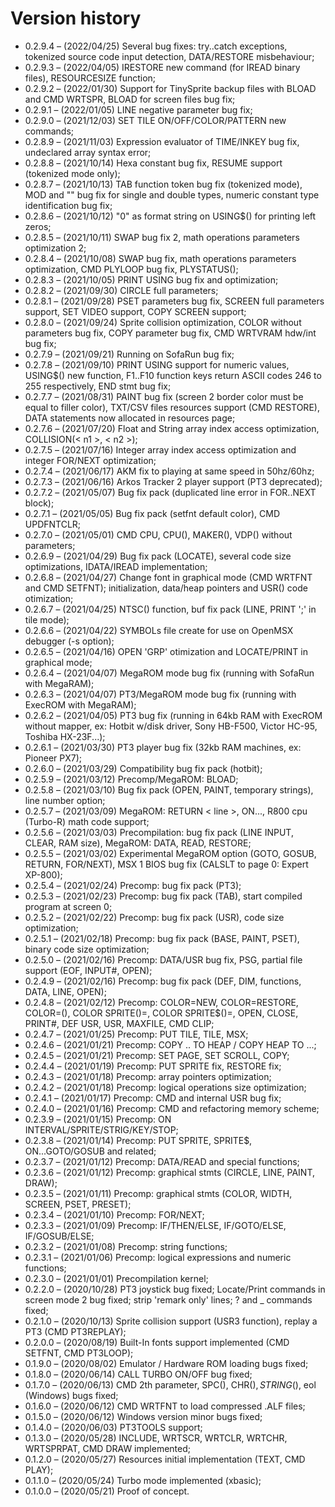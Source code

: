 # Version history

- 0.2.9.4 – (2022/04/25) Several bug fixes: try..catch exceptions,              tokenized source code input detection, DATA/RESTORE misbehaviour;
- 0.2.9.3 – (2022/04/05) IRESTORE new command (for IREAD binary files), RESOURCESIZE function;
- 0.2.9.2 – (2022/01/30) Support for TinySprite backup files with BLOAD and CMD WRTSPR, BLOAD for screen files bug fix;
- 0.2.9.1 – (2022/01/05) LINE negative parameter bug fix;
- 0.2.9.0 – (2021/12/03) SET TILE ON/OFF/COLOR/PATTERN new commands;
- 0.2.8.9 – (2021/11/03) Expression evaluator of TIME/INKEY bug fix, undeclared array syntax error;
- 0.2.8.8 – (2021/10/14) Hexa constant bug fix, RESUME support (tokenized mode only);
- 0.2.8.7 – (2021/10/13) TAB function token bug fix (tokenized mode), MOD and "\" bug fix for single and double types, numeric constant type identification bug fix;
- 0.2.8.6 – (2021/10/12) "0" as format string on USING$() for printing left zeros;
- 0.2.8.5 – (2021/10/11) SWAP bug fix 2, math operations parameters optimization 2;
- 0.2.8.4 – (2021/10/08) SWAP bug fix, math operations parameters optimization, CMD PLYLOOP bug fix, PLYSTATUS();
- 0.2.8.3 – (2021/10/05) PRINT USING bug fix and optimization;
- 0.2.8.2 – (2021/09/30) CIRCLE full parameters;
- 0.2.8.1 – (2021/09/28) PSET parameters bug fix, SCREEN full parameters support, SET VIDEO support, COPY SCREEN support;
- 0.2.8.0 – (2021/09/24) Sprite collision optimization, COLOR without parameters bug fix, COPY parameter bug fix, CMD WRTVRAM hdw/int bug fix;
- 0.2.7.9 – (2021/09/21) Running on SofaRun bug fix;
- 0.2.7.8 – (2021/09/10) PRINT USING support for numeric values, USING$() new function, F1..F10 function keys return ASCII codes 246 to 255 respectively, END stmt bug fix;
- 0.2.7.7 – (2021/08/31) PAINT bug fix (screen 2 border color must be equal to filler color), TXT/CSV files resources support (CMD RESTORE), DATA statements now allocated in resources page;
- 0.2.7.6 – (2021/07/20) Float and String array index access optimization, COLLISION(< n1 >, < n2 >);
- 0.2.7.5 – (2021/07/16) Integer array index access optimization and integer FOR/NEXT optimization;
- 0.2.7.4 – (2021/06/17) AKM fix to playing at same speed in 50hz/60hz;
- 0.2.7.3 – (2021/06/16) Arkos Tracker 2 player support (PT3 deprecated);
- 0.2.7.2 – (2021/05/07) Bug fix pack (duplicated line error in FOR..NEXT block);
- 0.2.7.1 – (2021/05/05) Bug fix pack (setfnt default color), CMD UPDFNTCLR;
- 0.2.7.0 – (2021/05/01) CMD CPU, CPU(), MAKER(), VDP() without parameters;
- 0.2.6.9 – (2021/04/29) Bug fix pack (LOCATE), several code size optimizations, IDATA/IREAD implementation;
- 0.2.6.8 – (2021/04/27) Change font in graphical mode (CMD WRTFNT and CMD SETFNT); initialization, data/heap pointers and USR() code otimization;
- 0.2.6.7 – (2021/04/25) NTSC() function, buf fix pack (LINE, PRINT ';' in tile mode);
- 0.2.6.6 – (2021/04/22) SYMBOLs file create for use on OpenMSX debugger (-s option);
- 0.2.6.5 – (2021/04/16) OPEN 'GRP' otimization and LOCATE/PRINT in graphical mode;
- 0.2.6.4 – (2021/04/07) MegaROM mode bug fix (running with SofaRun with MegaRAM);
- 0.2.6.3 – (2021/04/07) PT3/MegaROM mode bug fix (running with ExecROM with MegaRAM);
- 0.2.6.2 – (2021/04/05) PT3 bug fix (running in 64kb RAM with ExecROM without mapper, ex: Hotbit w/disk driver, Sony HB-F500, Victor HC-95, Toshiba HX-23F...);
- 0.2.6.1 – (2021/03/30) PT3 player bug fix (32kb RAM machines, ex: Pioneer PX7);
- 0.2.6.0 – (2021/03/29) Compatibility bug fix pack (hotbit);
- 0.2.5.9 – (2021/03/12) Precomp/MegaROM: BLOAD;
- 0.2.5.8 – (2021/03/10) Bug fix pack (OPEN, PAINT, temporary strings), line number option;
- 0.2.5.7 – (2021/03/09) MegaROM: RETURN < line >, ON..., R800 cpu (Turbo-R) math code support;
- 0.2.5.6 – (2021/03/03) Precompilation: bug fix pack (LINE INPUT, CLEAR, RAM size), MegaROM: DATA, READ, RESTORE;
- 0.2.5.5 – (2021/03/02) Experimental MegaROM option (GOTO, GOSUB, RETURN, FOR/NEXT), MSX 1 BIOS bug fix (CALSLT to page 0: Expert XP-800);
- 0.2.5.4 – (2021/02/24) Precomp: bug fix pack (PT3);
- 0.2.5.3 – (2021/02/23) Precomp: bug fix pack (TAB), start compiled program at screen 0;
- 0.2.5.2 – (2021/02/22) Precomp: bug fix pack (USR), code size optimization;
- 0.2.5.1 – (2021/02/18) Precomp: bug fix pack (BASE, PAINT, PSET), binary code size optimization;
- 0.2.5.0 – (2021/02/16) Precomp: DATA/USR bug fix, PSG, partial file support (EOF, INPUT#, OPEN);
- 0.2.4.9 – (2021/02/16) Precomp: bug fix pack (DEF, DIM, functions, DATA, LINE, OPEN);
- 0.2.4.8 – (2021/02/12) Precomp: COLOR=NEW, COLOR=RESTORE, COLOR=(), COLOR SPRITE()=, COLOR SPRITE$()=, OPEN, CLOSE, PRINT#, DEF USR, USR, MAXFILE, CMD CLIP;
- 0.2.4.7 – (2021/01/25) Precomp: PUT TILE, TILE, MSX;
- 0.2.4.6 – (2021/01/21) Precomp: COPY .. TO HEAP / COPY HEAP TO ...;
- 0.2.4.5 – (2021/01/21) Precomp: SET PAGE, SET SCROLL, COPY;
- 0.2.4.4 – (2021/01/19) Precomp: PUT SPRITE fix, RESTORE fix;
- 0.2.4.3 – (2021/01/18) Precomp: array pointers optimization;
- 0.2.4.2 – (2021/01/18) Precomp: logical operations size optimization;
- 0.2.4.1 – (2021/01/17) Precomp: CMD and internal USR bug fix;
- 0.2.4.0 – (2021/01/16) Precomp: CMD and refactoring memory scheme;
- 0.2.3.9 – (2021/01/15) Precomp: ON INTERVAL/SPRITE/STRIG/KEY/STOP;
- 0.2.3.8 – (2021/01/14) Precomp: PUT SPRITE, SPRITE$, ON...GOTO/GOSUB and related;
- 0.2.3.7 – (2021/01/12) Precomp: DATA/READ and special functions;
- 0.2.3.6 – (2021/01/12) Precomp: graphical stmts (CIRCLE, LINE, PAINT, DRAW);
- 0.2.3.5 – (2021/01/11) Precomp: graphical stmts (COLOR, WIDTH, SCREEN, PSET, PRESET);
- 0.2.3.4 – (2021/01/10) Precomp: FOR/NEXT;
- 0.2.3.3 – (2021/01/09) Precomp: IF/THEN/ELSE, IF/GOTO/ELSE, IF/GOSUB/ELSE;
- 0.2.3.2 – (2021/01/08) Precomp: string functions;
- 0.2.3.1 – (2021/01/06) Precomp: logical expressions and numeric functions;
- 0.2.3.0 – (2021/01/01) Precompilation kernel;
- 0.2.2.0 – (2020/10/28) PT3 joystick bug fixed; Locate/Print commands in screen mode 2 bug fixed; strip 'remark only' lines; ? and _ commands fixed;
- 0.2.1.0 – (2020/10/13) Sprite collision support (USR3 function), replay a PT3 (CMD PT3REPLAY);
- 0.2.0.0 – (2020/08/19) Built-In fonts support implemented (CMD SETFNT, CMD PT3LOOP);
- 0.1.9.0 – (2020/08/02) Emulator / Hardware ROM loading bugs fixed;
- 0.1.8.0 – (2020/06/14) CALL TURBO ON/OFF bug fixed;
- 0.1.7.0 – (2020/06/13) CMD 2th parameter, SPC(), CHR$(), STRING$(), eol (Windows) bugs fixed;
- 0.1.6.0 – (2020/06/12) CMD WRTFNT to load compressed .ALF files;
- 0.1.5.0 – (2020/06/12) Windows version minor bugs fixed;
- 0.1.4.0 – (2020/06/03) PT3TOOLS support;
- 0.1.3.0 – (2020/05/28) INCLUDE, WRTSCR, WRTCLR, WRTCHR, WRTSPRPAT, CMD DRAW implemented;
- 0.1.2.0 – (2020/05/27) Resources initial implementation (TEXT, CMD PLAY);
- 0.1.1.0 – (2020/05/24) Turbo mode implemented (xbasic);
- 0.1.0.0 – (2020/05/21) Proof of concept.
